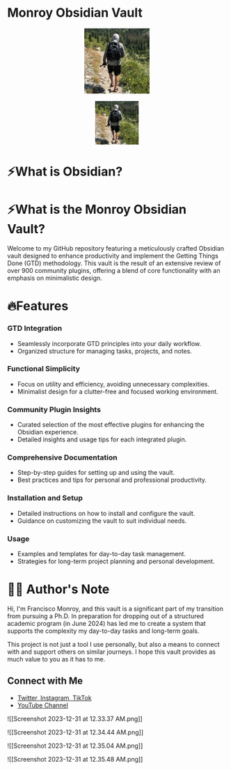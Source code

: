 # Monroy Obsidian Vault

<p align="center">
  <img src=./images/icon.jpg  width="150"/>
</p>


<p align="center">
  <img src="./images/icon.jpg" alt="Monroy Obsidian Vault Icon"  width="100"/>
</p>


# ⚡What is Obsidian?


# ⚡What is the Monroy Obsidian Vault?
Welcome to my GitHub repository featuring a meticulously crafted Obsidian vault designed to enhance productivity and implement the Getting Things Done (GTD) methodology. This vault is the result of an extensive review of over 900 community plugins, offering a blend of core functionality with an emphasis on minimalistic design.




# 🔥Features
### GTD Integration
- Seamlessly incorporate GTD principles into your daily workflow.
- Organized structure for managing tasks, projects, and notes.

### Functional Simplicity
- Focus on utility and efficiency, avoiding unnecessary complexities.
- Minimalist design for a clutter-free and focused working environment.

### Community Plugin Insights
- Curated selection of the most effective plugins for enhancing the Obsidian experience.
- Detailed insights and usage tips for each integrated plugin.

### Comprehensive Documentation
- Step-by-step guides for setting up and using the vault.
- Best practices and tips for personal and professional productivity.

### Installation and Setup
- Detailed instructions on how to install and configure the vault.
- Guidance on customizing the vault to suit individual needs.

### Usage
- Examples and templates for day-to-day task management.
- Strategies for long-term project planning and personal development.




# ✍🏼 Author's Note
Hi, I'm Francisco Monroy, and this vault is a significant part of my transition from pursuing a Ph.D. In preparation for dropping out of a structured academic program (in June 2024) has led me to create a system that supports the complexity my day-to-day tasks and long-term goals.

This project is not just a tool I use personally, but also a means to connect with and support others on similar journeys. I hope this vault provides as much value to you as it has to me.

## Connect with Me
- [Twitter, Instagram, TikTok](https://linktr.ee/francisco.mnroy)
- [YouTube Channel](https://www.youtube.com/@Francisco.Monroy)


![[Screenshot 2023-12-31 at 12.33.37 AM.png]]

![[Screenshot 2023-12-31 at 12.34.44 AM.png]]

![[Screenshot 2023-12-31 at 12.35.04 AM.png]]

![[Screenshot 2023-12-31 at 12.35.48 AM.png]]


















